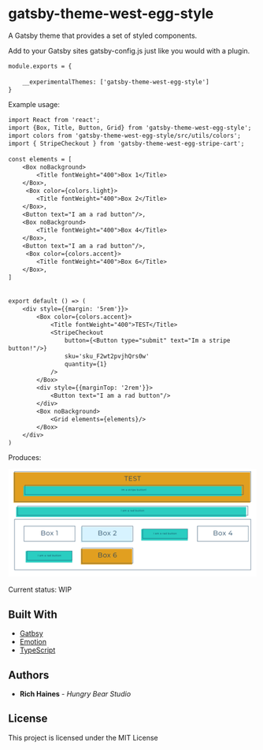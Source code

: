 # gatsby-theme-west-egg-style

A Gatsby theme that provides a set of styled components.

Add to your Gatsby sites gatsby-config.js just like you would with a plugin.

```
module.exports = {

    __experimentalThemes: ['gatsby-theme-west-egg-style']
}
```

Example usage:

```
import React from 'react';
import {Box, Title, Button, Grid} from 'gatsby-theme-west-egg-style';
import colors from 'gatsby-theme-west-egg-style/src/utils/colors';
import { StripeCheckout } from 'gatsby-theme-west-egg-stripe-cart';

const elements = [
    <Box noBackground>
        <Title fontWeight="400">Box 1</Title>
    </Box>,
     <Box color={colors.light}>
        <Title fontWeight="400">Box 2</Title>
    </Box>,
    <Button text="I am a rad button"/>,
    <Box noBackground>
        <Title fontWeight="400">Box 4</Title>
    </Box>,
    <Button text="I am a rad button"/>,
     <Box color={colors.accent}>
        <Title fontWeight="400">Box 6</Title>
    </Box>,
]


export default () => (
    <div style={{margin: '5rem'}}>
        <Box color={colors.accent}>
            <Title fontWeight="400">TEST</Title>
            <StripeCheckout 
                button={<Button type="submit" text="Im a stripe button!"/>}
                sku='sku_F2wt2pvjhQrs0w'
                quantity={1}
            />   
        </Box>
        <div style={{marginTop: '2rem'}}>
            <Button text="I am a rad button"/>
        </div>
        <Box noBackground>
            <Grid elements={elements}/>
        </Box>
    </div>
)
```

Produces: 

<img src="readmeImages/west-egg-style-example.PNG">


Current status: WIP

## Built With

- [Gatbsy](https://www.gatsbyjs.org/)
- [Emotion](https://emotion.sh/docs/introduction)
- [TypeScript](https://www.typescriptlang.org/)

## Authors

- **Rich Haines** - _Hungry Bear Studio_

## License

This project is licensed under the MIT License

